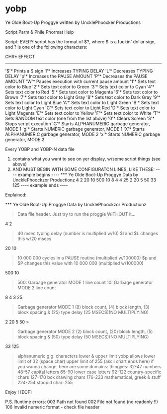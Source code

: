 yobp
====

Ye Olde Boot-Up Proggye written by UncklePhoocker Productions

Script Parm & Phile Phormat Help

Script: EVERY script has the format of $?, where $ is a fuckin' dollar sign,
        and ? is one of the following characters:

CHR* EFFECT
**********************************************************
'$'* Prints a $ sign
'l'* Increases TYPING DELAY
'L'* Decreases TYPING DELAY
'p'* Increases the PAUSE AMOUNT
'P'* Decreases the PAUSE AMOUNT
'W'* Pauses execution with current pause amount
'1'* Sets text color to Blue
'2'* Sets text color to Green
'3'* Sets text color to Cyan
'4'* Sets text color to Red
'5'* Sets text color to Magenta
'6'* Sets text color to Brown
'7'* Sets text color to Light Gray
'8'* Sets text color to Dark Gray
'9'* Sets text color to Light Blue
'A'* Sets text color to Light Green
'B'* Sets text color to Light Cyan
'C'* Sets text color to Light Red
'D'* Sets text color to Light Magenta
'E'* Sets text color to Yellow
'F'* Sets text color to White
'T'* Sets RANDOM text color (one from the list above)
'0'* Clears Screen
'S'* Stops script execution
'G'* Starts ALPHANUMERIC garbage generator, MODE 1
'g'* Starts NUMERIC garbage generator, MODE 1
'X'* Starts ALPHANUMERIC garbage generator, MODE 2
'x'* Starts NUMERIC garbage generator, MODE 2

Every YOBP and YOBP-N data file
1. contains what you want to see on yer display, w/some script things (see above)
2. AND MUST BEGIN WITH SOME CONFIGURATON LINES, LIKE THESE:
---- example begins ----
*** Ye Olde Boot-Up Proggye Data by UncklePhoockzor Productionz
4 2
20 10
500 10
8 4 4 25
2 20 5 50
33 125
---- example ends ----

Explained:

*** Ye Olde Boot-Up Proggye Data by UncklePhoockzor Productionz
> Data file header. Just try to run the proggie WITHOUT it...

4
2
> 40 msec typing delay (number is multiplied w/10)
> $l and $L changes this w/20 msecs

20
10
> 10 000 000 cycles in a PAUSE routine (multiplied w/100000)
> $p and $P changes this value with 10 000 000 (multiplied w/100000)

500 10
> 500: Garbage generator MODE 1 line count
> 10: Garbage generator MODE 2 line count

8 4 3 25
> Garbage generator MODE 1 (8) block count,
>                          (4) block length,
>                          (3) block spacing &
>                          (25) type delay (25 MSECS)(NO MULTIPLYING)

2 20 5 50 >
> Garbage generator MODE 2 (2) block count,
>                          (20) block length,
>                          (5) block spacing &
>                          (50) type delay (50 MSECS)(NO MULTIPLYING)

33 125
> alphanumeric g.g. characters lower & upper limit
> yobp allows lower limit of 32 (space char)
> upper limit of 255 (ascii chart ends here)
> if you wanna change, here are some domains:
> thingyes: 32-47
> numbers 48-57
> capital letters 65-90
> lower case letters 92-122
> country-specific chars 127-170
> box drawing chars 176-223
> mathematical, greek & stuff 224-254
> stoopid char: 255

Enjoy !
[EOF]

P.S. Runtime errors: 003 Path not found
                     002 File not found (no readonly !!)
                     106 Invalid numeric format - check file header
